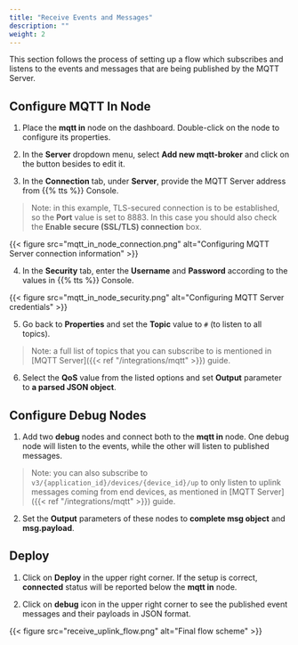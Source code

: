```yaml
---
title: "Receive Events and Messages"
description: ""
weight: 2
---
```


This section follows the process of setting up a flow which subscribes and listens to the events and messages that are being published by the MQTT Server. 

## Configure MQTT In Node

1. Place the **mqtt in** node on the dashboard. Double-click on the node to configure its properties.

2. In the **Server** dropdown menu, select **Add new mqtt-broker** and click on the button besides to edit it. 

3. In the **Connection** tab, under **Server**, provide the MQTT Server address from {{% tts %}} Console. 

>Note: in this example, TLS-secured connection is to be established, so the **Port** value is set to 8883. In this case you should also check the **Enable secure (SSL/TLS) connection** box.

{{< figure src="mqtt_in_node_connection.png" alt="Configuring MQTT Server connection information" >}}

4. In the **Security** tab, enter the **Username** and **Password** according to the values in {{% tts %}} Console.

{{< figure src="mqtt_in_node_security.png" alt="Configuring MQTT Server credentials" >}}

5. Go back to **Properties** and set the **Topic** value to `#` (to listen to all topics). 

>Note: a full list of topics that you can subscribe to is mentioned in [MQTT Server]({{< ref "/integrations/mqtt" >}}) guide. 

6. Select the **QoS** value from the listed options and set **Output** parameter to **a parsed JSON object**. 

## Configure Debug Nodes

1. Add two **debug** nodes and connect both to the **mqtt in** node. One debug node will listen to the events, while the other will listen to published messages. 

>Note: you can also subscribe to `v3/{application_id}/devices/{device_id}/up` to only listen to uplink messages coming from end devices, as mentioned in [MQTT Server]({{< ref "/integrations/mqtt" >}}) guide.

2. Set the **Output** parameters of these nodes to **complete msg object** and **msg.payload**.

## Deploy

1. Click on **Deploy** in the upper right corner. If the setup is correct, **connected** status will be reported below the **mqtt in** node. 

2. Click on **debug** icon in the upper right corner to see the published event messages and their payloads in JSON format.

{{< figure src="receive_uplink_flow.png" alt="Final flow scheme" >}}